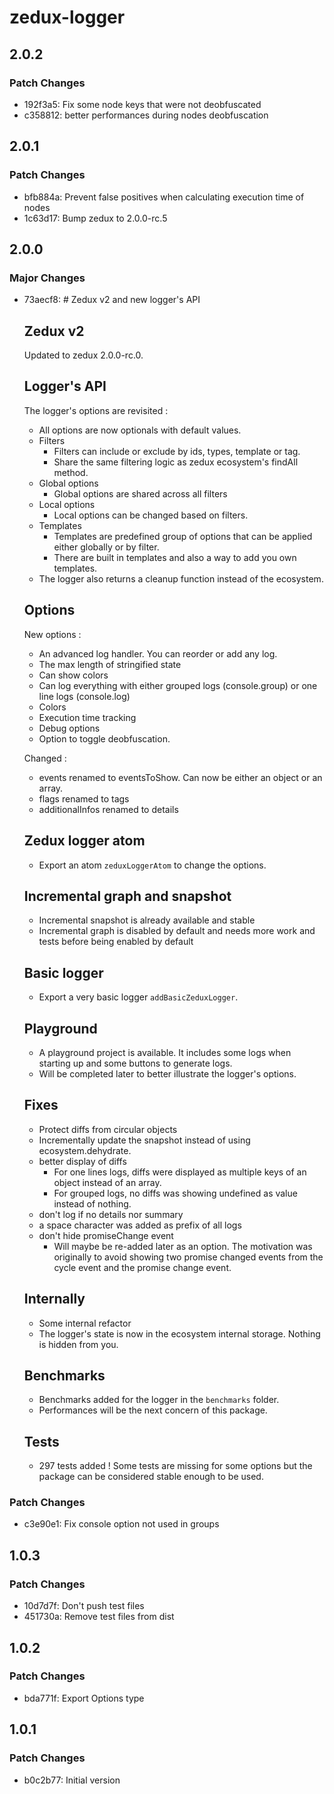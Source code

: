 # zedux-logger

## 2.0.2

### Patch Changes

- 192f3a5: Fix some node keys that were not deobfuscated
- c358812: better performances during nodes deobfuscation

## 2.0.1

### Patch Changes

- bfb884a: Prevent false positives when calculating execution time of nodes
- 1c63d17: Bump zedux to 2.0.0-rc.5

## 2.0.0

### Major Changes

- 73aecf8: # Zedux v2 and new logger's API

  ## Zedux v2

  Updated to zedux 2.0.0-rc.0.

  ## Logger's API

  The logger's options are revisited :

  - All options are now optionals with default values.
  - Filters
    - Filters can include or exclude by ids, types, template or tag.
    - Share the same filtering logic as zedux ecosystem's findAll method.
  - Global options
    - Global options are shared across all filters
  - Local options
    - Local options can be changed based on filters.
  - Templates
    - Templates are predefined group of options that can be applied either globally or by filter.
    - There are built in templates and also a way to add you own templates.
  - The logger also returns a cleanup function instead of the ecosystem.

  ## Options

  New options :

  - An advanced log handler. You can reorder or add any log.
  - The max length of stringified state
  - Can show colors
  - Can log everything with either grouped logs (console.group) or one line logs (console.log)
  - Colors
  - Execution time tracking
  - Debug options
  - Option to toggle deobfuscation.

  Changed :

  - events renamed to eventsToShow. Can now be either an object or an array.
  - flags renamed to tags
  - additionalInfos renamed to details

  ## Zedux logger atom

  - Export an atom `zeduxLoggerAtom` to change the options.

  ## Incremental graph and snapshot

  - Incremental snapshot is already available and stable
  - Incremental graph is disabled by default and needs more work and tests before being enabled by default

  ## Basic logger

  - Export a very basic logger `addBasicZeduxLogger`.

  ## Playground

  - A playground project is available. It includes some logs when starting up and some buttons to generate logs.
  - Will be completed later to better illustrate the logger's options.

  ## Fixes

  - Protect diffs from circular objects
  - Incrementally update the snapshot instead of using ecosystem.dehydrate.
  - better display of diffs
    - For one lines logs, diffs were displayed as multiple keys of an object instead of an array.
    - For grouped logs, no diffs was showing undefined as value instead of nothing.
  - don't log if no details nor summary
  - a space character was added as prefix of all logs
  - don't hide promiseChange event
    - Will maybe be re-added later as an option. The motivation was originally to avoid showing two promise changed events from the cycle event and the promise change event.

  ## Internally

  - Some internal refactor
  - The logger's state is now in the ecosystem internal storage. Nothing is hidden from you.

  ## Benchmarks

  - Benchmarks added for the logger in the `benchmarks` folder.
  - Performances will be the next concern of this package.

  ## Tests

  - 297 tests added ! Some tests are missing for some options but the package can be considered stable enough to be used.

### Patch Changes

- c3e90e1: Fix console option not used in groups

## 1.0.3

### Patch Changes

- 10d7d7f: Don't push test files
- 451730a: Remove test files from dist

## 1.0.2

### Patch Changes

- bda771f: Export Options type

## 1.0.1

### Patch Changes

- b0c2b77: Initial version
